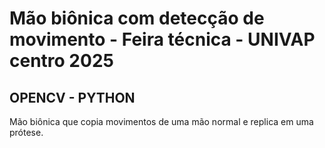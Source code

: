 # Mão biônica com detecção de movimento - Feira técnica - UNIVAP centro 2025
## OPENCV - PYTHON 

Mão biônica que copia movimentos de uma mão normal e replica em uma prótese.


